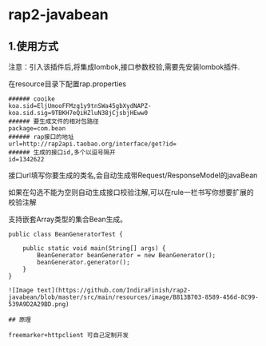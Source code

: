 # rap2-javabean

## 1.使用方式

注意：引入该插件后,将集成lombok,接口参数校验,需要先安装lombok插件.

在resource目录下配置rap.properties

```
###### cooike
koa.sid=EljUmooFFMzg1y9tnSWa45gbXydNAPZ-
koa.sid.sig=9TBKH7eQiHZluN38jCjsbjHEww0
###### 要生成文件的相对包路径
package=com.bean
###### rap接口的地址
url=http://rap2api.taobao.org/interface/get?id=
###### 生成的接口id,多个以逗号隔开
id=1342622
```
接口url填写你要生成的类名,会自动生成带Request/ResponseModel的javaBean

如果在勾选不能为空则自动生成接口校验注解,可以在rule一栏书写你想要扩展的校验注解

支持嵌套Array类型的集合Bean生成。

```
public class BeanGeneratorTest {

    public static void main(String[] args) {
        BeanGenerator beanGenerator = new BeanGenerator();
        beanGenerator.generator();
    }
}

![Image text](https://github.com/IndiraFinish/rap2-javabean/blob/master/src/main/resources/image/B813B703-8589-456d-8C99-539A9D2A29BD.png)

## 原理

freemarker+httpclient 可自己定制开发

